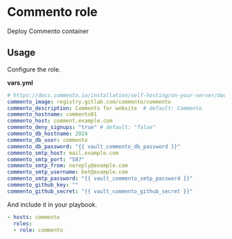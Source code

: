 # Commento role

Deploy Commento container

## Usage

Configure the role.

**vars.yml**

```yml
# https://docs.commento.io/installation/self-hosting/on-your-server/docker.html
commento_image: registry.gitlab.com/commento/commento
commento_description: Comments for website  # default: Commento
commento_hostname: commento01
commento_host: comment.example.com
commento_deny_signups: "true" # default: "false"
commento_db_hostname: 2024
commento_db_user: commento
commento_db_password: "{{ vault_commento_db_password }}"
commento_smtp_host: mail.example.com
commento_smtp_port: "587"
commento_smtp_from: noreply@example.com
commento_smtp_username: bot@example.com
commento_smtp_password: "{{ vault_commento_smtp_password }}"
commento_github_key: ""
commento_github_secret: "{{ vault_commento_github_secret }}"
```

And include it in your playbook.

```yml
- hosts: commento
  roles:
  - role: commento
```
